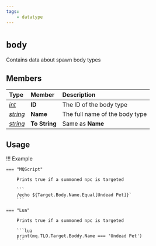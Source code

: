 ```yaml
---
tags:
    - datatype
---
```

# `body`

Contains data about spawn body types

## Members

| **Type** | **Member** | **Description** |
| :--- | :--- | :--- |
| [_int_](datatype-int.md) | **ID** | The ID of the body type |
| [_string_](datatype-string.md) | **Name** | The full name of the body type |
| [_string_](datatype-string.md) | **To String** | Same as **Name** |

## Usage

!!! Example

    === "MQScript"

        Prints true if a summoned npc is targeted

        ```
        /echo ${Target.Body.Name.Equal[Undead Pet]}`
        ```

    === "Lua"

        Prints true if a summoned npc is targeted

        ```lua
        print(mq.TLO.Target.Boddy.Name === 'Undead Pet')
        ```

